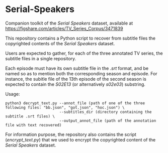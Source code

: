 # Serial-Speakers
Companion toolkit of the *Serial Speakers* dataset, available at https://figshare.com/articles/TV_Series_Corpus/3471839

This repository contains a Python script to recover from subtitle files the copyrighted contents of the *Serial Speakers* dataset.

Users are expected to gather, for each of the three annotated TV series, the subtitle files in a single repository.

Each episode must have its own subtitle file in the *.srt* format, and be named so as to mention both the corresponding season and episode. For instance, the subitle file of the 13th episode of the second season is expected to contain the *S02E13* (or alternatively *s02e03*) substring.

Usage:

```
python3 decrypt_text.py --annot_file (path of one of the three following files: "bb.json", "got.json", "hoc.json") \
                        --subtitles_dir (directory containing the subtitle .srt files) \
                        --output_annot_file (path of the annotation file with text recovered)
 ```


For information purpose, the repository also contains the script (*encrypt_text.py*) that we used to encrypt the copyrighted content of the *Serial Speakers* dataset.

